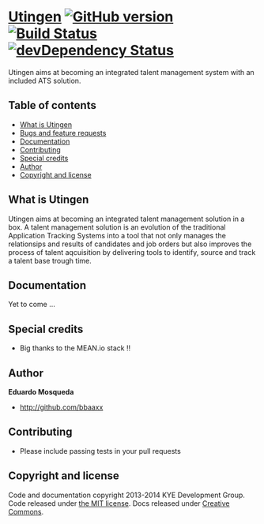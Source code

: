 # [Utingen](https://github.com/bbaaxx/utingen) [![GitHub version](https://badge.fury.io/gh/bbaaxx%2Futingen.png)](http://badge.fury.io/gh/bbaaxx%2Futingen) [![Build Status](https://api.travis-ci.org/bbaaxx/utingen.png)](http://travis-ci.org/bbaaxx/utingen) [![devDependency Status](https://david-dm.org/bbaaxx/utingen/dev-status.png?theme=shields.io)](https://david-dm.org/bbaaxx/utingen#info=devDependencies)

Utingen aims at becoming an integrated talent management system with an included ATS solution. 

## Table of contents

 - [What is Utingen](#what-is-utingen)
 - [Bugs and feature requests](#bugs-and-feature-requests)
 - [Documentation](#documentation)
 - [Contributing](#contributing)
 - [Special credits](#special-credits)
 - [Author](#author)
 - [Copyright and license](#copyright-and-license)

## What is Utingen

Utingen aims at becoming an integrated talent management solution in a box.
A talent management solution is an evolution of the traditional Application Tracking Systems into a tool that not only manages the relationsips and results of candidates and job orders but also improves the process of talent aqcuisition by delivering tools to identify, source and track a talent base trough time.

## Documentation

Yet to come ...

## Special credits

- Big thanks to the MEAN.io stack !!

## Author

**Eduardo Mosqueda**

- <http://github.com/bbaaxx>

## Contributing
- Please include passing tests in your pull requests

## Copyright and license

Code and documentation copyright 2013-2014 KYE Development Group. Code released under [the MIT license](LICENSE). Docs released under [Creative Commons](docs/LICENSE).
